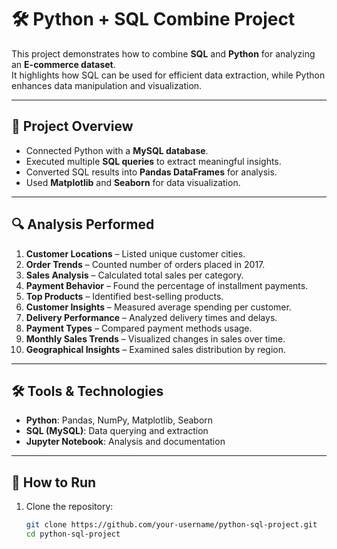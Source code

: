 # 🛠️ Python + SQL Combine Project

This project demonstrates how to combine **SQL** and **Python** for analyzing an **E-commerce dataset**.  
It highlights how SQL can be used for efficient data extraction, while Python enhances data manipulation and visualization.  

---

## 📌 Project Overview
- Connected Python with a **MySQL database**.
- Executed multiple **SQL queries** to extract meaningful insights.
- Converted SQL results into **Pandas DataFrames** for analysis.
- Used **Matplotlib** and **Seaborn** for data visualization.

---

## 🔍 Analysis Performed
1. **Customer Locations** – Listed unique customer cities.  
2. **Order Trends** – Counted number of orders placed in 2017.  
3. **Sales Analysis** – Calculated total sales per category.  
4. **Payment Behavior** – Found the percentage of installment payments.  
5. **Top Products** – Identified best-selling products.  
6. **Customer Insights** – Measured average spending per customer.  
7. **Delivery Performance** – Analyzed delivery times and delays.  
8. **Payment Types** – Compared payment methods usage.  
9. **Monthly Sales Trends** – Visualized changes in sales over time.  
10. **Geographical Insights** – Examined sales distribution by region.  

---

## 🛠️ Tools & Technologies
- **Python**: Pandas, NumPy, Matplotlib, Seaborn  
- **SQL (MySQL)**: Data querying and extraction  
- **Jupyter Notebook**: Analysis and documentation  

---

## 🚀 How to Run
1. Clone the repository:
   ```bash
   git clone https://github.com/your-username/python-sql-project.git
   cd python-sql-project
